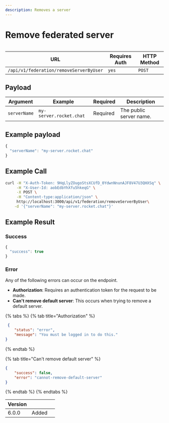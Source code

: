 ```yaml
---
description: Removes a server
---
```


# Remove federated server

<figure><img src="../../../../../.gitbook/assets/enterprise.jpg" alt=""><figcaption></figcaption></figure>

| URL                                     | Requires Auth | HTTP Method |
| --------------------------------------- | ------------- | ----------- |
| `/api/v1/federation/removeServerByUser` | `yes`         | `POST`      |

## Payload

| Argument     | Example                 | Required | Description             |
| ------------ | ----------------------- | -------- | ----------------------- |
| `serverName` | `my-server.rocket.chat` | Required | The public server name. |

## Example payload

```javascript
{
  "serverName": "my-server.rocket.chat"
}
```

## Example Call

```bash
curl -H "X-Auth-Token: 9HqLlyZOugoStsXCUfD_0YdwnNnunAJF8V47U3QHXSq" \
     -H "X-User-Id: aobEdbYhXfu5hkeqG" \
     -X POST \
     -H "Content-type:application/json" \
     http://localhost:3000/api/v1/federation/removeServerByUser\
    -d '{"serverName": "my-server.rocket.chat"}'
```

## Example Result

### Success

```javascript
{
  "success": true
}
```

### Error

Any of the following errors can occur on the endpoint.

* **Authorization**: Requires an authentication token for the request to be made.
* **Can't remove default server**: This occurs when trying to remove a default server.

{% tabs %}
{% tab title="Authorization" %}
```json
 {
    "status": "error",
    "message": "You must be logged in to do this."
}
```
{% endtab %}

{% tab title="Can't remove default server" %}
```json
{
    "success": false,
    "error": "cannot-remove-default-server"
}
```
{% endtab %}
{% endtabs %}

<table><thead><tr><th>Version</th><th></th><th data-hidden></th></tr></thead><tbody><tr><td>6.0.0</td><td>Added</td><td></td></tr></tbody></table>
